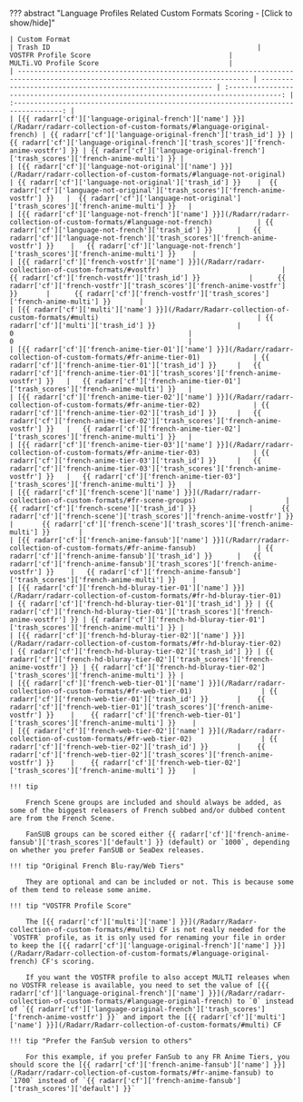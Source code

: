 ??? abstract "Language Profiles Related Custom Formats Scoring - [Click to show/hide]"

    | Custom Format                                                                                                                   | Trash ID                                                   |                                 VOSTFR Profile Score                                  |                                MULTi.VO Profile Score                                |
    | ------------------------------------------------------------------------------------------------------------------------------- | ---------------------------------------------------------- | :-----------------------------------------------------------------------------------: | :----------------------------------------------------------------------------------: |
    | [{{ radarr['cf']['language-original-french']['name'] }}](/Radarr/radarr-collection-of-custom-formats/#language-original-french) | {{ radarr['cf']['language-original-french']['trash_id'] }} | {{ radarr['cf']['language-original-french']['trash_scores']['french-anime-vostfr'] }} | {{ radarr['cf']['language-original-french']['trash_scores']['french-anime-multi'] }} |
    | [{{ radarr['cf']['language-not-original']['name'] }}](/Radarr/radarr-collection-of-custom-formats/#language-not-original)       | {{ radarr['cf']['language-not-original']['trash_id'] }}    |  {{ radarr['cf']['language-not-original']['trash_scores']['french-anime-vostfr'] }}   |  {{ radarr['cf']['language-not-original']['trash_scores']['french-anime-multi'] }}   |
    | [{{ radarr['cf']['language-not-french']['name'] }}](/Radarr/radarr-collection-of-custom-formats/#language-not-french)           | {{ radarr['cf']['language-not-french']['trash_id'] }}      |   {{ radarr['cf']['language-not-french']['trash_scores']['french-anime-vostfr'] }}    |   {{ radarr['cf']['language-not-french']['trash_scores']['french-anime-multi'] }}    |
    | [{{ radarr['cf']['french-vostfr']['name'] }}](/Radarr/radarr-collection-of-custom-formats/#vostfr)                              | {{ radarr['cf']['french-vostfr']['trash_id'] }}            |      {{ radarr['cf']['french-vostfr']['trash_scores']['french-anime-vostfr'] }}       |      {{ radarr['cf']['french-vostfr']['trash_scores']['french-anime-multi'] }}       |
    | [{{ radarr['cf']['multi']['name'] }}](/Radarr/Radarr-collection-of-custom-formats/#multi)                                       | {{ radarr['cf']['multi']['trash_id'] }}                    |                                           0                                           |                                          0                                           |
    | [{{ radarr['cf']['french-anime-tier-01']['name'] }}](/Radarr/radarr-collection-of-custom-formats/#fr-anime-tier-01)             | {{ radarr['cf']['french-anime-tier-01']['trash_id'] }}     |   {{ radarr['cf']['french-anime-tier-01']['trash_scores']['french-anime-vostfr'] }}   |   {{ radarr['cf']['french-anime-tier-01']['trash_scores']['french-anime-multi'] }}   |
    | [{{ radarr['cf']['french-anime-tier-02']['name'] }}](/Radarr/radarr-collection-of-custom-formats/#fr-anime-tier-02)             | {{ radarr['cf']['french-anime-tier-02']['trash_id'] }}     |   {{ radarr['cf']['french-anime-tier-02']['trash_scores']['french-anime-vostfr'] }}   |   {{ radarr['cf']['french-anime-tier-02']['trash_scores']['french-anime-multi'] }}   |
    | [{{ radarr['cf']['french-anime-tier-03']['name'] }}](/Radarr/radarr-collection-of-custom-formats/#fr-anime-tier-03)             | {{ radarr['cf']['french-anime-tier-03']['trash_id'] }}     |   {{ radarr['cf']['french-anime-tier-03']['trash_scores']['french-anime-vostfr'] }}   |   {{ radarr['cf']['french-anime-tier-03']['trash_scores']['french-anime-multi'] }}   |
    | [{{ radarr['cf']['french-scene']['name'] }}](/Radarr/radarr-collection-of-custom-formats/#fr-scene-groups)                      | {{ radarr['cf']['french-scene']['trash_id'] }}             |       {{ radarr['cf']['french-scene']['trash_scores']['french-anime-vostfr'] }}       |       {{ radarr['cf']['french-scene']['trash_scores']['french-anime-multi'] }}       |
    | [{{ radarr['cf']['french-anime-fansub']['name'] }}](/Radarr/radarr-collection-of-custom-formats/#fr-anime-fansub)               | {{ radarr['cf']['french-anime-fansub']['trash_id'] }}      |   {{ radarr['cf']['french-anime-fansub']['trash_scores']['french-anime-vostfr'] }}    |   {{ radarr['cf']['french-anime-fansub']['trash_scores']['french-anime-multi'] }}    |
    | [{{ radarr['cf']['french-hd-bluray-tier-01']['name'] }}](/Radarr/radarr-collection-of-custom-formats/#fr-hd-bluray-tier-01)     | {{ radarr['cf']['french-hd-bluray-tier-01']['trash_id'] }} | {{ radarr['cf']['french-hd-bluray-tier-01']['trash_scores']['french-anime-vostfr'] }} | {{ radarr['cf']['french-hd-bluray-tier-01']['trash_scores']['french-anime-multi'] }} |
    | [{{ radarr['cf']['french-hd-bluray-tier-02']['name'] }}](/Radarr/radarr-collection-of-custom-formats/#fr-hd-bluray-tier-02)     | {{ radarr['cf']['french-hd-bluray-tier-02']['trash_id'] }} | {{ radarr['cf']['french-hd-bluray-tier-02']['trash_scores']['french-anime-vostfr'] }} | {{ radarr['cf']['french-hd-bluray-tier-02']['trash_scores']['french-anime-multi'] }} |
    | [{{ radarr['cf']['french-web-tier-01']['name'] }}](/Radarr/radarr-collection-of-custom-formats/#fr-web-tier-01)                 | {{ radarr['cf']['french-web-tier-01']['trash_id'] }}       |    {{ radarr['cf']['french-web-tier-01']['trash_scores']['french-anime-vostfr'] }}    |    {{ radarr['cf']['french-web-tier-01']['trash_scores']['french-anime-multi'] }}    |
    | [{{ radarr['cf']['french-web-tier-02']['name'] }}](/Radarr/radarr-collection-of-custom-formats/#fr-web-tier-02)                 | {{ radarr['cf']['french-web-tier-02']['trash_id'] }}       |    {{ radarr['cf']['french-web-tier-02']['trash_scores']['french-anime-vostfr'] }}    |    {{ radarr['cf']['french-web-tier-02']['trash_scores']['french-anime-multi'] }}    |

    !!! tip

        French Scene groups are included and should always be added, as some of the biggest releasers of French subbed and/or dubbed content are from the French Scene.

        FanSUB groups can be scored either {{ radarr['cf']['french-anime-fansub']['trash_scores']['default'] }} (default) or `1000`, depending on whether you prefer FanSUB or SeaDex releases.

    !!! tip "Original French Blu-ray/Web Tiers"

        They are optional and can be included or not. This is because some of them tend to release some anime.

    !!! tip "VOSTFR Profile Score"

        The [{{ radarr['cf']['multi']['name'] }}](/Radarr/Radarr-collection-of-custom-formats/#multi) CF is not really needed for the `VOSTFR` profile, as it is only used for renaming your file in order to keep the [{{ radarr['cf']['language-original-french']['name'] }}](/Radarr/Radarr-collection-of-custom-formats/#language-original-french) CF's scoring.

        If you want the VOSTFR profile to also accept MULTI releases when no VOSTFR release is available, you need to set the value of [{{ radarr['cf']['language-original-french']['name'] }}](/Radarr/radarr-collection-of-custom-formats/#language-original-french) to `0` instead of `{{ radarr['cf']['language-original-french']['trash_scores']['french-anime-vostfr'] }}` and import the [{{ radarr['cf']['multi']['name'] }}](/Radarr/Radarr-collection-of-custom-formats/#multi) CF

    !!! tip "Prefer the FanSub version to others"

        For this example, if you prefer FanSub to any FR Anime Tiers, you should score the [{{ radarr['cf']['french-anime-fansub']['name'] }}](/Radarr/radarr-collection-of-custom-formats/#fr-anime-fansub) to `1700` instead of `{{ radarr['cf']['french-anime-fansub']['trash_scores']['default'] }}`
